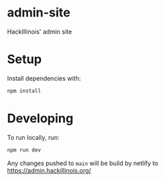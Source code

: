 # admin-site

HackIllinois' admin site

# Setup

Install dependencies with:

```sh
npm install
```

# Developing

To run locally, run:

```sh
npm run dev
```

Any changes pushed to `main` will be build by netlify to https://admin.hackillinois.org/

